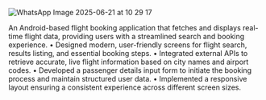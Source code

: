![WhatsApp Image 2025-06-21 at 10 29 17](https://github.com/user-attachments/assets/f59e2d65-9f7d-4596-a8a2-c32f028d4b1e)

An Android-based flight booking application that fetches and displays real-time flight data, providing users with a streamlined search and booking experience.
•	Designed modern, user-friendly screens for flight search, results listing, and essential booking steps.
•	Integrated external APIs to retrieve accurate, live flight information based on city names and airport codes.
•	Developed a passenger details input form to initiate the booking process and maintain structured user data.
•	Implemented a responsive layout ensuring a consistent experience across different screen sizes.

